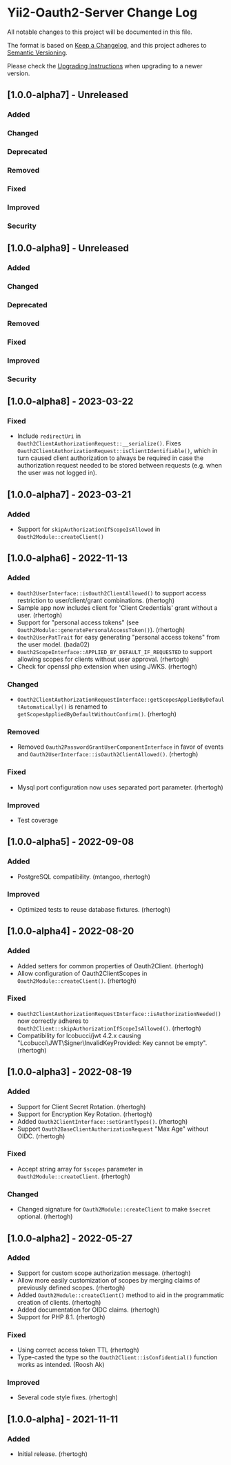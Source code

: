 Yii2-Oauth2-Server Change Log
=============================
All notable changes to this project will be documented in this file.

The format is based on [Keep a Changelog](https://keepachangelog.com/en/1.0.0/),
and this project adheres to [Semantic Versioning](https://semver.org/spec/v2.0.0.html).  

Please check the [Upgrading Instructions](UPGRADE.md) when upgrading to a newer version.  

[1.0.0-alpha7] - Unreleased
---------------------------

### Added
### Changed
### Deprecated
### Removed
### Fixed
### Improved
### Security


[1.0.0-alpha9] - Unreleased
---------------------------

### Added
### Changed
### Deprecated
### Removed
### Fixed
### Improved
### Security


[1.0.0-alpha8] - 2023-03-22
---------------------------

### Fixed
- Include `redirectUri` in `Oauth2ClientAuthorizationRequest::__serialize()`.
  Fixes `Oauth2ClientAuthorizationRequest::isClientIdentifiable()`, which in turn caused client authorization to always be
  required in case the authorization request needed to be stored between requests (e.g. when the user was not logged in).

[1.0.0-alpha7] - 2023-03-21
---------------------------

### Added
- Support for `skipAuthorizationIfScopeIsAllowed` in `Oauth2Module::createClient()`


[1.0.0-alpha6] - 2022-11-13
---------------------------

### Added
- `Oauth2UserInterface::isOauth2ClientAllowed()` to support access restriction to user/client/grant combinations. (rhertogh)
- Sample app now includes client for 'Client Credentials' grant without a user. (rhertogh)
- Support for "personal access tokens" (see `Oauth2Module::generatePersonalAccessToken()`). (rhertogh)
- `Oauth2UserPatTrait` for easy generating "personal access tokens" from the user model. (bada02)
- `Oauth2ScopeInterface::APPLIED_BY_DEFAULT_IF_REQUESTED` to support allowing scopes for clients without user approval. (rhertogh)
- Check for openssl php extension when using JWKS. (rhertogh)

### Changed
- `Oauth2ClientAuthorizationRequestInterface::getScopesAppliedByDefaultAutomatically()` is renamed to `getScopesAppliedByDefaultWithoutConfirm()`. (rhertogh)
### Removed
- Removed `Oauth2PasswordGrantUserComponentInterface` in favor of events and `Oauth2UserInterface::isOauth2ClientAllowed()`. (rhertogh)

### Fixed
- Mysql port configuration now uses separated port parameter. (rhertogh)

### Improved
- Test coverage


[1.0.0-alpha5] - 2022-09-08
---------------------------

### Added
- PostgreSQL compatibility. (mtangoo, rhertogh)

### Improved
- Optimized tests to reuse database fixtures. (rhertogh)


[1.0.0-alpha4] - 2022-08-20
---------------------------

### Added
- Added setters for common properties of Oauth2Client. (rhertogh)
- Allow configuration of Oauth2ClientScopes in `Oauth2Module::createClient()`. (rhertogh)

### Fixed
- `Oauth2ClientAuthorizationRequestInterface::isAuthorizationNeeded()` now correctly adheres to `Oauth2Client::skipAuthorizationIfScopeIsAllowed()`. (rhertogh)
- Compatibility for lcobucci/jwt 4.2.x causing "Lcobucci\JWT\Signer\InvalidKeyProvided: Key cannot be empty". (rhertogh)


[1.0.0-alpha3] - 2022-08-19
---------------------------

### Added
- Support for Client Secret Rotation. (rhertogh)
- Support for Encryption Key Rotation. (rhertogh)
- Added `Oauth2ClientInterface::setGrantTypes()`. (rhertogh)
- Support `Oauth2BaseClientAuthorizationRequest` "Max Age" without OIDC. (rhertogh)

### Fixed
- Accept string array for `$scopes` parameter in `Oauth2Module::createClient`. (rhertogh)

### Changed
- Changed signature for `Oauth2Module::createClient` to make `$secret` optional. (rhertogh)


[1.0.0-alpha2] - 2022-05-27
---------------------------

### Added
- Support for custom scope authorization message. (rhertogh)
- Allow more easily customization of scopes by merging claims of previously defined scopes. (rhertogh)
- Added `Oauth2Module::createClient()` method to aid in the programmatic creation of clients. (rhertogh)
- Added documentation for OIDC claims. (rhertogh)
- Support for PHP 8.1. (rhertogh)

### Fixed
- Using correct access token TTL (rhertogh)
- Type-casted the type so the `Oauth2Client::isConfidential()` function works as intended. (Roosh Ak)

### Improved
- Several code style fixes. (rhertogh)


[1.0.0-alpha] - 2021-11-11
--------------------------

### Added
- Initial release. (rhertogh)
